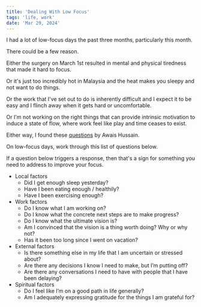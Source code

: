 ```yaml
---
title: 'Dealing With Low Focus'
tags: 'life, work'
date: 'Mar 29, 2024'
---
```


I had a lot of low-focus days the past three months, particularly this month.

There could be a few reason.

Either the surgery on March 1st resulted in mental and physical tiredness that made it hard to focus.

Or it's just too incredibly hot in Malaysia and the heat makes you sleepy and not want to do things.

Or the work that I've set out to do is inherently difficult and I expect it to be easy and I flinch away when it gets hard or uncomfortable.

Or I'm not working on the right things that can provide intrinsic motivation to induce a state of flow, where work feel like play and time ceases to exist.

Either way, I found these [questions](https://blog.awais.io/tiredness/) by Awais Hussain.

On low-focus days, work through this list of questions below.

If a question below triggers a response, then that's a sign for something you need to address to improve your focus.

- Local factors
  - Did I get enough sleep yesterday?
  - Have I been eating enough / healthily?
  - Have I been exercising enough?
- Work factors
  - Do I know what I am working on?
  - Do I know what the concrete next steps are to make progress?
  - Do I know what the ultimate vision is?
  - Am I convinced that the vision is a thing worth doing? Why or why not?
  - Has it been too long since I went on vacation?
- External factors
  - Is there something else in my life that I am uncertain or stressed about?
  - Are there any decisions I know I need to make, but I’m putting off?
  - Are there any conversations I need to have with people that I have been delaying?
- Spiritual factors
  - Do I feel like I’m on a good path in life generally?
  - Am I adequately expressing gratitude for the things I am grateful for?
